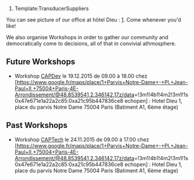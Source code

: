 1.  Template:TransducerSuppliers

You can see picture of our office at hôtel Dieu :
[1](http://echopen.org/index.php?title=Workshop). Come whenever you'd
like!

We also organise Workshops in order to gather our community and
democratically come to decisions, all of that in convivial athmosphere.

Future Workshops
----------------

-   Workshop [CAPDev](CAPDev "wikilink") le 19.12.2015 de 09.00 à 18.00
    chez
    \[<https://www.google.fr/maps/place/1+Parvis+Notre-Dame+-+Pl.+Jean-Paul+II,+75004+Paris-4E-Arrondissement/@48.8539541,2.346142,17z/data>=!3m1!4b1!4m2!3m1!1s0x47e671e1a22a2c85:0xa21c95b447836ce8
    echopen\] : Hotel Dieu 1, place du parvis Notre Dame 75004 Paris
    (Batiment A1, 6ème étage)

Past Workshops
--------------

-   Workshop [CAPTech](CAPTech "wikilink") le 24.11.2015 de 09.00 à
    17.00 chez
    \[<https://www.google.fr/maps/place/1+Parvis+Notre-Dame+-+Pl.+Jean-Paul+II,+75004+Paris-4E-Arrondissement/@48.8539541,2.346142,17z/data>=!3m1!4b1!4m2!3m1!1s0x47e671e1a22a2c85:0xa21c95b447836ce8
    echopen\] : Hotel Dieu 1, place du parvis Notre Dame 75004 Paris
    (Batiment A1, 6ème étage)
